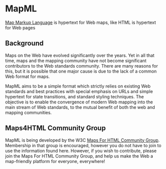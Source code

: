 # MapML

[Map Markup Language](https://maps4html.github.io/MapML/spec/) is hypertext for Web maps, like HTML is hypertext for Web pages

## Background

Maps on the Web have evolved significantly over the years.  Yet in all that time, maps and the mapping community have not become significant contributors to the Web standards community.  There are many reasons for this, but it is possible that one major cause is due to the lack of a common Web format for maps.

MapML aims to be a simple format which strictly relies on existing Web standards and best practices with special emphasis on URLs and simple hypertext for state transitions, and standard styling techniques.  The objective is to enable the convergence of modern Web mapping into the main stream of Web standards, to the mutual benefit of both the web and mapping communities.

## Maps4HTML Community Group

MapML is being developed by the W3C [Maps For HTML Community Group](http://www.w3.org/community/maps4html/).  Membership in that group is encouraged, however you do not have to join to use the information found here.  However, if you wish to contribute, please join the Maps For HTML Community Group, and help us make the Web a map-friendly platform for everyone, everywhere!
